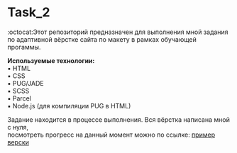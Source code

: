# Task_2  
:octocat:Этот репозиторий предназначен для выполнения мной задания    
по адаптивной вёрстке сайта по макету в рамках обучающей прогаммы.  
  
**Используемые технологии:**    
:black_small_square: HTML     
:black_small_square: CSS    
:black_small_square: PUG/JADE    
:black_small_square: SCSS    
:black_small_square: Parcel    
:black_small_square: Node.js (для компиляции PUG в HTML)      
  
Задание находится в процессе выполнения. Вся вёрстка написана мной с нуля,    
посмотреть прогресс на данный момент можно по ссылке:
[пример верски](https://deryugina.github.io/Task_2/docs/)

